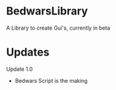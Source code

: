 # BedwarsLibrary
A Library to create Gui's, currently in beta
# Updates
Update 1.0
- Bedwars Script is the making